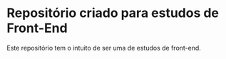 # Repositório criado para estudos de Front-End

Este repositório tem o intuito de ser uma de estudos de front-end.